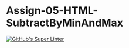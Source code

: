 # Assign-05-HTML-SubtractByMinAndMax
[![GitHub's Super Linter](https://github.com/ICS20-Programming-SamMakuc/Assign-05-HTML-SubtractByMinAndMax/workflows/GitHub's%20Super%20Linter/badge.svg)](https://github.com/ICS20-Programming-SamMakuc/Assign-05-HTML-SubtractByMinAndMax/actions)
